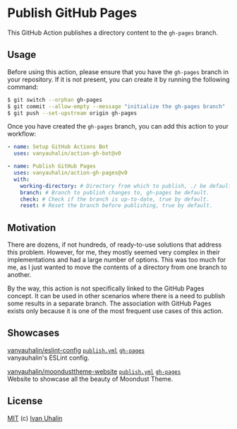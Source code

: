 # Publish GitHub Pages

This GitHub Action publishes a directory content to the `gh-pages` branch.

## Usage

Before using this action, please ensure that you have the `gh-pages` branch in your repository. If it is not present, you can create it by running the following command:

```sh
$ git switch --orphan gh-pages
$ git commit --allow-empty --message "initialize the gh-pages branch"
$ git push --set-upstream origin gh-pages
```

Once you have created the `gh-pages` branch, you can add this action to your workflow:

```yml
- name: Setup GitHub Actions Bot
  uses: vanyauhalin/action-gh-bot@v0

- name: Publish GitHub Pages
  uses: vanyauhalin/action-gh-pages@v0
  with:
    working-directory: # Directory from which to publish, ./ be default.
    branch: # Branch to publish changes to, gh-pages be default.
    check: # Check if the branch is up-to-date, true by default.
    reset: # Reset the branch before publishing, true by default.
```

## Motivation

There are dozens, if not hundreds, of ready-to-use solutions that address this problem. However, for me, they mostly seemed very complex in their implementations and had a large number of options. This was too much for me, as I just wanted to move the contents of a directory from one branch to another.

By the way, this action is not specifically linked to the GitHub Pages concept. It can be used in other scenarios where there is a need to publish some results in a separate branch. The association with GitHub Pages exists only because it is one of the most frequent use cases of this action.

## Showcases

[vanyauhalin/eslint-config] [`publish.yml`][vanyauhalin/eslint-config/publish.yml] [`gh-pages`][vanyauhalin/eslint-config/gh-pages] \
vanyauhalin's ESLint config.

[vanyauhalin/moondusttheme-website] [`publish.yml`][vanyauhalin/moondusttheme-website/publish.yml] [`gh-pages`][vanyauhalin/moondusttheme-website/gh-pages] \
Website to showcase all the beauty of Moondust Theme.

## License

[MIT] (c) [Ivan Uhalin]

<!-- Footnotes -->

[vanyauhalin/eslint-config]: https://github.com/vanyauhalin/eslint-config/
[vanyauhalin/eslint-config/publish.yml]: https://github.com/vanyauhalin/eslint-config/blob/main/.github/workflows/publish.yml/
[vanyauhalin/eslint-config/gh-pages]: https://github.com/vanyauhalin/eslint-config/tree/gh-pages/

[vanyauhalin/moondusttheme-website]: https://github.com/vanyauhalin/moondusttheme-website/
[vanyauhalin/moondusttheme-website/publish.yml]: https://github.com/vanyauhalin/moondusttheme-website/blob/main/.github/workflows/publish.yml/
[vanyauhalin/moondusttheme-website/gh-pages]: https://github.com/vanyauhalin/moondusttheme-website/tree/gh-pages/

[Ivan Uhalin]: https://github.com/vanyauhalin/
[MIT]: https://github.com/vanyauhalin/action-gh-bot/blob/main/LICENSE.txt/
